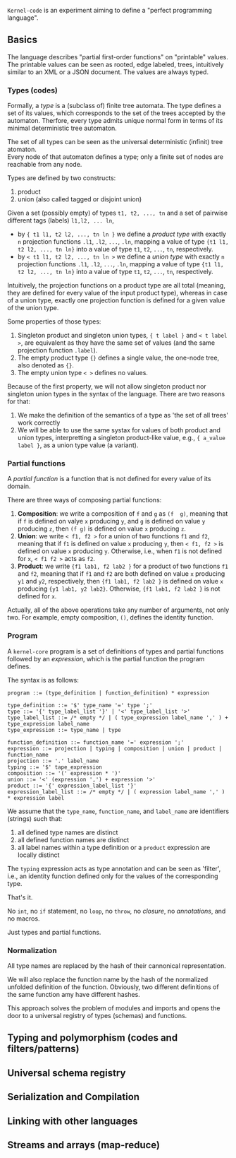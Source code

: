 `Kernel-code` is an experiment aiming to define a "perfect programming language".

## Basics

The language describes "partial first-order functions" on "printable" values. 
The printable values can be seen as rooted, edge labeled, trees, intuitively similar to an
XML or a JSON document. The values are always typed.

### Types (codes)

Formally, a _type_ is a (subclass of) finite tree automata. The type defines a set of its values, 
which corresponds to the set of the trees accepted by the automaton.
Therfore, every type admits unique normal form in terms of its minimal deterministic tree automaton. 

The set of all types can be seen as the universal deterministic (infinit) tree atomaton.  
Every node of that automaton defines a type; only a finite set of nodes are reachable from 
any node.

Types are defined by two constructs:

1. product
2. union (also called tagged or disjoint union)

Given a set (possibly empty) of types `t1, t2, ..., tn` and a set of pairwise different tags (labels) `l1,l2, ... ln`, 

 - by `{ t1 l1, t2 l2, ..., tn ln }` we define a _product type_ with exactly `n` projection functions `.l1`, `.l2`, `...`, `.ln`,
   mapping a value of type `{t1 l1, t2 l2, ..., tn ln}` into a value of type `t1`, `t2`, `...`, `tn`, respectively.
 - by  `< t1 l1, t2 l2, ..., tn ln >` we define a _union type_ with exactly `n` projection functions `.l1`, `.l2`, `...`, `.ln`,
   mapping a value of type `{t1 l1, t2 l2, ..., tn ln}` into a value of type `t1`, `t2`, `...`, `tn`, respectively. 

Intuitively, the projection functions on a product type are all total (meaning, they are defined for every value of the 
input product type), whereas in case of a union type, exactly one projection function is defined 
for a given value of the union type.

Some properties of those types:

1. Singleton product and singleton union types, `{ t label }` and `< t label >`, are equivalent as they have
   the same set of values (and the same projection function `.label`).
2. The empty product type `{}` defines a single value, the one-node tree, also denoted as `{}`.
3. The empty union type `< >` defines no values.


Because of the first property, we will not allow singleton product nor singleton union types in the syntax of the language.
There are two reasons for that:

1. We make the definition of the semantics of a type as 'the set of all trees' work correctly
2. We will be able to use the same systax for values of both product and union types, interpretting a 
   singleton product-like value, e.g., `{ a_value label }`, as a union type value (a variant).  

### Partial functions

A _partial function_ is a function that is not defined for every value of its domain. 

There are three ways of composing partial functions:

1. __Composition__: we write a composition of `f` and `g` as `(f  g)`, meaning that if `f` is defined on valye `x` producing `y`, 
   and `g` is defined on value `y` producing `z`, then `(f g)` is defined on value `x` producing `z`.
2. __Union__: we write `< f1, f2 >` for a union of two functions `f1` and `f2`, meaning that 
   if `f1` is defined on value `x` producing `y`, then `< f1, f2 >` 
   is defined on value `x` producing `y`. Otherwise, i.e., when `f1` is not defined for `x`, `< f1 f2 >` acts as `f2`.
3. __Product__: we write `{f1 lab1, f2 lab2 }` for a product of two functions `f1` and `f2`, meaning that if `f1` and `f2` 
   are both defined on value `x` producing `y1` and `y2`, respectively, then `{f1 lab1, f2 lab2 }` 
   is defined on value `x` producing `{y1 lab1, y2 lab2}`. Otherwise, `{f1 lab1, f2 lab2 }` is not defined for `x`.

Actually, all of the above operations take any number of arguments, not only two. For example, 
empty composition, `()`, defines the identity function.

### Program

A `kernel-core` program is a set of definitions of types and partial functions followed by an _expression_, 
which is the partial function the program defines. 

The syntax is as follows:

```
program ::= (type_definition | function_definition) * expression

type_definition ::= '$' type_name '=' type ';'
type ::= '{' type_label_list '}' | '<' type_label_list '>'
type_label_list ::= /* empty */ | ( type_expression label_name ',' ) + type_expression label_name
type_expression ::= type_name | type

function_definition ::= function_name '=' expression ';'
expression ::= projection | typing | composition | union | product | function_name
projection ::= '.' label_name
typing ::= '$' tape_expression 
composition ::= '(' expression * ')'  
union ::= '<' (expression ',') + expression '>' 
product ::= '{' expression_label_list '}'
expression_label_list ::= /* empty */ | ( expression label_name ',' ) * expression label
```

We assume that the `type_name`, `function_name`, and `label_name` are identifiers (strings) such that:

1. all defined type names are distinct
2. all defined function names are distinct
3. all label names within a type definition or a `product` expression are locally distinct

The `typing` expression acts as type annotation and can be seen as 'filter', i.e., an identity 
function defined only for the values of the corresponding type.

That's it. 

No `int`, no `if` statement, no `loop`, no `throw`, no _closure_, no _annotations_, and no macros.

Just types and partial functions.

### Normalization

All type names are replaced by the hash of their cannonical representation.

We will also replace the function name by the hash of the normalized unfolded definition of the function. 
Obviously, two different definitions of the same function amy have different hashes. 

This approach solves the problem of modules and imports and opens the door to a universal 
registry of types (schemas) and functions.

## Typing and polymorphism (codes and filters/patterns)

## Universal schema registry

## Serialization and Compilation

## Linking with other languages

## Streams and arrays (map-reduce)











